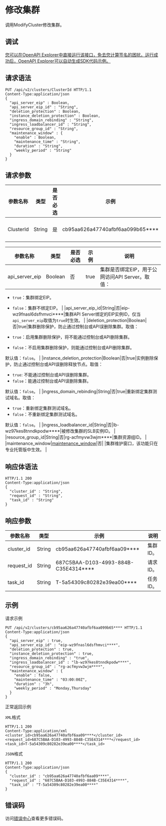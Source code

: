 # 修改集群

调用ModifyCluster修改集群。

## 调试

[您可以在OpenAPI Explorer中直接运行该接口，免去您计算签名的困扰。运行成功后，OpenAPI Explorer可以自动生成SDK代码示例。](https://api.aliyun.com/#product=CS&api=ModifyCluster&type=ROA&version=2015-12-15)

## 请求语法

```
PUT /api/v2/clusters/ClusterId HTTP/1.1 
Content-Type:application/json
{
  "api_server_eip" : Boolean,
  "api_server_eip_id" : "String",
  "deletion_protection" : Boolean,
  "instance_deletion_protection" : Boolean,
  "ingress_domain_rebinding" : "String",
  "ingress_loadbalancer_id" : "String",
  "resource_group_id" : "String",
  "maintenance_window" : {
    "enable" : Boolean,
    "maintenance_time" : "String",
    "duration" : "String",
    "weekly_period" : "String"
  }
}
```

## 请求参数

|参数名称|类型|是否必选|示例|说明|
|----|--|----|--|--|
|ClusterId|String|是|cb95aa626a47740afbf6aa099b65\*\*\*\*|集群ID。 |

|参数名称|类型|是否必选|示例|说明|
|----|--|----|--|--|
|api\_server\_eip|Boolean|否|true|集群是否绑定EIP，用于公网访问API Server。取值：

 -   `true`：集群绑定EIP。
-   `false`：集群不绑定EIP。 |
|api\_server\_eip\_id|String|否|eip-wz9fnasl6dsfhmvci\*\*\*\*|集群API Server绑定的EIP实例ID，仅当`api_server_eip`取值为`true`时生效。 |
|deletion\_protection|Boolean|否|true|集群删除保护，防止通过控制台或API误删除集群。取值：

 -   `true`：启用集群删除保护，将不能通过控制台或API删除集群。
-   `false`：不启用集群删除保护，则能通过控制台或API删除集群。

 默认值：`false`。 |
|instance\_deletion\_protection|Boolean|否|true|实例删除保护，防止通过控制台或API误删除释放节点。取值：

 -   `true`: 不能通过控制台或API误删除集群。
-   `false`：能通过控制台或API误删除集群。

 默认值：`false`。 |
|ingress\_domain\_rebinding|String|否|true|重新绑定集群测试域名。取值：

 -   `true`：重新绑定集群测试域名。
-   `false`：不重新绑定集群测试域名。

 默认值：`false`。 |
|ingress\_loadbalancer\_id|String|否|lb-wz97kes8tnndkpodw\*\*\*\*|被修改集群的SLB实例ID。 |
|resource\_group\_id|String|否|rg-acfmyvw3wjm\*\*\*\*|集群资源组ID。 |
|maintenance\_window|[maintenance\_window](/intl.zh-CN/API参考/通用数据结构.md)|否| |集群维护窗口，该功能只在专业托管版中生效。 |

## 响应体语法

```
HTTP/1.1 200
Content-Type:application/json
{
  "cluster_id" : "String",
  "request_id" : "String",
  "task_id" : "String"
}
```

## 响应参数

|参数名称|类型|示例|说明|
|----|--|--|--|
|cluster\_id|String|cb95aa626a47740afbf6aa09\*\*\*\*|集群ID。 |
|request\_id|String|687C5BAA-D103-4993-884B-C35E4314\*\*\*\*|请求ID。 |
|task\_id|String|T-5a54309c80282e39ea00\*\*\*\*|任务ID。 |

## 示例

请求示例

```
PUT /api/v2/clusters/cb95aa626a47740afbf6aa099b65**** HTTP/1.1 
Content-Type:application/json
{
  "api_server_eip" : true,
  "api_server_eip_id" : "eip-wz9fnasl6dsfhmvci****",
  "deletion_protection" : true,
  "instance_deletion_protection" : true,
  "ingress_domain_rebinding" : "true",
  "ingress_loadbalancer_id" : "lb-wz97kes8tnndkpodw****",
  "resource_group_id" : "rg-acfmyvw3wjm****",
  "maintenance_window" : {
    "enable" : false,
    "maintenance_time" : "03:00:00Z",
    "duration" : "3h",
    "weekly_period" : "Monday,Thursday"
  }
}
```

正常返回示例

`XML`格式

```
HTTP/1.1 200
Content-Type:application/xml
<cluster_id>cb95aa626a47740afbf6aa09****</cluster_id>
<request_id>687C5BAA-D103-4993-884B-C35E4314****</request_id>
<task_id>T-5a54309c80282e39ea00****</task_id>
```

`JSON`格式

```
HTTP/1.1 200
Content-Type:application/json
{
  "cluster_id" : "cb95aa626a47740afbf6aa09****",
  "request_id" : "687C5BAA-D103-4993-884B-C35E4314****",
  "task_id" : "T-5a54309c80282e39ea00****"
}
```

## 错误码

访问[错误中心](https://error-center.alibabacloud.com/status/product/CS)查看更多错误码。

